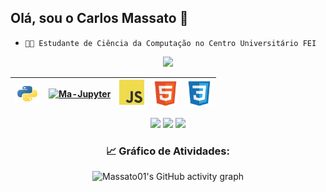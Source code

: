 ## **Olá, sou o Carlos Massato 👋**

* `👨‍💻 Estudante de Ciência da Computação no Centro Universitário FEI`


<div align="center">
  <a href="https://github.com/Massato01">
  <img height="180em" src="https://github-readme-stats.vercel.app/api?username=Massato01&show_icons=true&theme=react&include_all_commits=true&count_private=true"/>
<br>

<img align="center" alt="Ma-Python" height="30" width="40" src="https://raw.githubusercontent.com/devicons/devicon/master/icons/python/python-original.svg">|<img align = "center" alt = "Ma-Jupyter" width = "40" src="https://cdn.jsdelivr.net/gh/devicons/devicon/icons/jupyter/jupyter-original-wordmark.svg" />|<img alt="JS" title="JavaScript" width="40px" src="https://raw.githubusercontent.com/github/explore/master/topics/javascript/javascript.png">|<img align="center" alt="Ma-HTML" width="40" src="https://raw.githubusercontent.com/devicons/devicon/master/icons/html5/html5-original.svg">|<img align="center" alt="Ma-CSS" width="40" src="https://raw.githubusercontent.com/devicons/devicon/master/icons/css3/css3-original.svg">
|--|--|--|--|--|    

 
<div> 
  <a href="https://www.instagram.com/carlos_massato01/" target="_blank"><img src="https://img.shields.io/badge/-Instagram-%23E4405F?style=for-the-badge&logo=instagram&logoColor=white" target="_blank"></a>
  <a href = "mailto:massatohc@gmail.com"><img src="https://img.shields.io/badge/-Gmail-%23333?style=for-the-badge&logo=gmail&logoColor=white" target="_blank"></a>
  <a href="https://www.linkedin.com/in/carlos-massato-horibe-chinen-22700620a/" target="_blank"><img src="https://img.shields.io/badge/-LinkedIn-%230077B5?style=for-the-badge&logo=linkedin&logoColor=white" target="_blank"></a> 
</div>

    
<!--   GitHub stats graph -->
### 📈 Gráfico de Atividades:
![Massato01's GitHub activity graph](https://activity-graph.herokuapp.com/graph?username=Massato01&hide_border=true&theme=nord)
